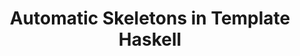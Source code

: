 ---
title: Automatic Skeletons in Template Haskell
paper-url: http://www.haskell.org/wikiupload/6/69/AutoSkelPPL03.pdf
authors:
- Kevin Hammond
- Jost Berthold
- Rita Loogen
type: paper
tags:
- template haskell
doHaskell-type: light research paper
dohaskell-year: 2003
---